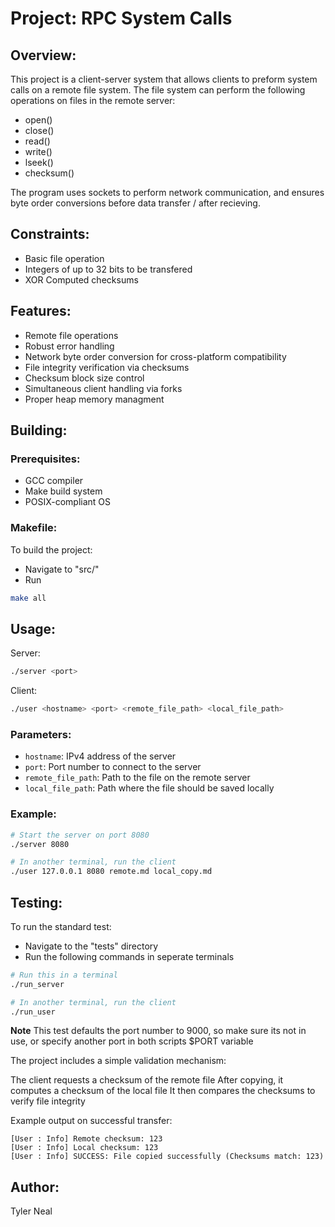 # Project: RPC System Calls

## Overview:

This project is a client-server system that allows clients to preform system calls on a remote file system. The file system can perform the following operations on files in the remote server: 
- open() 
- close() 
- read() 
- write() 
- lseek()
- checksum()

The program uses sockets to perform network communication, and ensures byte order conversions before data transfer / after recieving.

## Constraints:

- Basic file operation
- Integers of up to 32 bits to be transfered
- XOR Computed checksums

## Features:

- Remote file operations
- Robust error handling
- Network byte order conversion for cross-platform compatibility
- File integrity verification via checksums
- Checksum block size control
- Simultaneous client handling via forks
- Proper heap memory managment

## Building:

### Prerequisites:

- GCC compiler
- Make build system
- POSIX-compliant OS

### Makefile:

To build the project:
- Navigate to "src/"
- Run

```bash
make all 
``` 

## Usage:

Server:
```bash
./server <port>
```

Client:
```bash
./user <hostname> <port> <remote_file_path> <local_file_path>
```

### Parameters:

- `hostname`: IPv4 address of the server
- `port`: Port number to connect to the server
- `remote_file_path`: Path to the file on the remote server
- `local_file_path`: Path where the file should be saved locally

### Example:

```bash
# Start the server on port 8080
./server 8080

# In another terminal, run the client
./user 127.0.0.1 8080 remote.md local_copy.md
```

## Testing:

To run the standard test:
- Navigate to the "tests" directory
- Run the following commands in seperate terminals
```bash
# Run this in a terminal
./run_server

# In another terminal, run the client
./run_user
```
**Note** This test defaults the port number to 9000, so make sure its not in use, or specify another port in both scripts $PORT variable

The project includes a simple validation mechanism:

The client requests a checksum of the remote file
After copying, it computes a checksum of the local file
It then compares the checksums to verify file integrity

Example output on successful transfer:
```
[User : Info] Remote checksum: 123
[User : Info] Local checksum: 123
[User : Info] SUCCESS: File copied successfully (Checksums match: 123)
```

## Author:

Tyler Neal